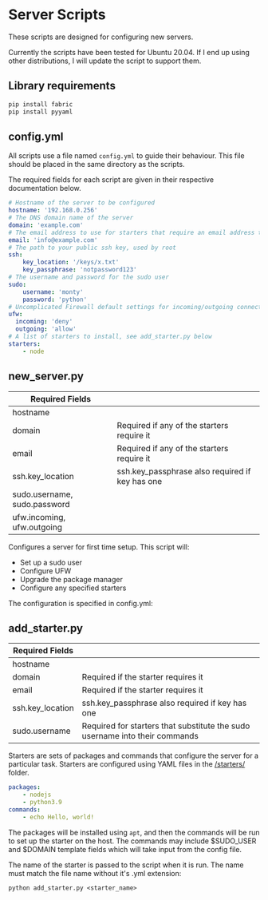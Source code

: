 # Server Scripts

These scripts are designed for configuring new servers.

Currently the scripts have been tested for Ubuntu 20.04.
If I end up using other distributions, I will update the script to support them.

## Library requirements

```sh
pip install fabric
pip install pyyaml 
```

## config.yml

All scripts use a file named ```config.yml``` to guide their behaviour. This file should be placed in the same directory as the scripts.

The required fields for each script are given in their respective documentation below.

```yml
# Hostname of the server to be configured
hostname: '192.168.0.256'
# The DNS domain name of the server
domain: 'example.com'
# The email address to use for starters that require an email address to sign up
email: 'info@example.com'
# The path to your public ssh key, used by root
ssh:
    key_location: '/keys/x.txt'
    key_passphrase: 'notpassword123'
# The username and password for the sudo user
sudo:
    username: 'monty'
    password: 'python'
# Uncomplicated Firewall default settings for incoming/outgoing connections
ufw:
  incoming: 'deny'
  outgoing: 'allow'
# A list of starters to install, see add_starter.py below
starters:
    - node
```

## new_server.py

| Required Fields              |                                                 |
| ---------------------------- | ----------------------------------------------- |
| hostname                     |                                                 |
| domain                       | Required if any of the starters require it      |
| email                        | Required if any of the starters require it      |
| ssh.key_location             | ssh.key_passphrase also required if key has one |
| sudo.username, sudo.password |                                                 |
| ufw.incoming, ufw.outgoing   |                                                 |

Configures a server for first time setup. This script will:

- Set up a sudo user
- Configure UFW
- Upgrade the package manager
- Configure any specified starters

The configuration is specified in config.yml:

## add_starter.py

| Required Fields  |                                                                             |
| ---------------- | --------------------------------------------------------------------------- |
| hostname         |                                                                             |
| domain           | Required if the starter requires it                                         |
| email            | Required if the starter requires it                                         |
| ssh.key_location | ssh.key_passphrase also required if key has one                             |
| sudo.username    | Required for starters that substitute the sudo username into their commands |

Starters are sets of packages and commands that configure the server for a particular task. Starters are configured using YAML files in the [/starters/](/starters/) folder.

```yml
packages:
    - nodejs
    - python3.9
commands:
    - echo Hello, world!
```

The packages will be installed using ```apt```, and then the commands will be run to set up the starter on the host. The commands may include $SUDO_USER and $DOMAIN template fields which will take input from the config file.

The name of the starter is passed to the script when it is run. The name must match the file name without it's .yml extension:

```python add_starter.py <starter_name>```
